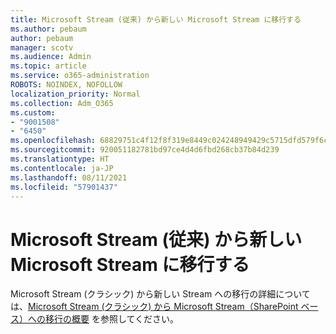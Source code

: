 ```yaml
---
title: Microsoft Stream (従来) から新しい Microsoft Stream に移行する
ms.author: pebaum
author: pebaum
manager: scotv
ms.audience: Admin
ms.topic: article
ms.service: o365-administration
ROBOTS: NOINDEX, NOFOLLOW
localization_priority: Normal
ms.collection: Adm_O365
ms.custom:
- "9001508"
- "6450"
ms.openlocfilehash: 68829751c4f12f8f319e8449c024248949429c5715dfd579f6cbc67d59584b5f
ms.sourcegitcommit: 920051182781bd97ce4d4d6fbd268cb37b84d239
ms.translationtype: HT
ms.contentlocale: ja-JP
ms.lasthandoff: 08/11/2021
ms.locfileid: "57901437"
---
```

# <a name="migrate-from-microsoft-stream-classic-to-the-new-microsoft-stream"></a>Microsoft Stream (従来) から新しい Microsoft Stream に移行する

Microsoft Stream (クラシック) から新しい Stream への移行の詳細については、[Microsoft Stream (クラシック) から Microsoft Stream（SharePoint ベース）への移行の概要](https://docs.microsoft.com/stream/streamnew/stream-classic-to-new-migration-overview) を参照してください。
